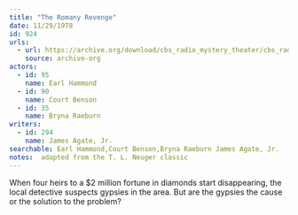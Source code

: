 ```yaml
---
title: "The Romany Revenge"
date: 11/29/1978
id: 924
urls: 
  - url: https://archive.org/download/cbs_radio_mystery_theater/cbs_radio_mystery_theater-0901-0950.zip/cbs_radio_mystery_theater-0901-0950%2Fcbsrmt_0924_the_romany_revenge.mp3
    source: archive-org
actors:  
  - id: 95
    name: Earl Hammond  
  - id: 90
    name: Court Benson  
  - id: 35
    name: Bryna Raeburn
writers:  
  - id: 294
    name: James Agate, Jr.
searchable: Earl Hammond,Court Benson,Bryna Raeburn James Agate, Jr.
notes:  adapted from the T. L. Neuger classic
---
```

When four heirs to a $2 million fortune in diamonds start disappearing, the local detective suspects gypsies in the area. But are the gypsies the cause or the solution to the problem?